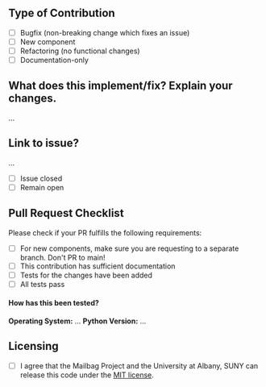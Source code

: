  ## Type of Contribution

- [ ] Bugfix (non-breaking change which fixes an issue)
- [ ] New component
- [ ] Refactoring (no functional changes)
- [ ] Documentation-only

## What does this implement/fix? Explain your changes.

...

## Link to issue?

...

- [ ] Issue closed
- [ ] Remain open

## Pull Request Checklist

Please check if your PR fulfills the following requirements:
- [ ] For new components, make sure you are requesting to a separate branch. Don't PR to main!
- [ ] This contribution has sufficient documentation
- [ ] Tests for the changes have been added
- [ ] All tests pass

#### How has this been tested?
**Operating System:** …
**Python Version:** …

## Licensing
- [ ] I agree that the Mailbag Project and the University at Albany, SUNY can release this code under the [MIT license](https://github.com/UAlbanyArchives/mailbag/blob/main/LICENSE).
